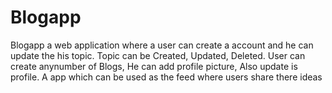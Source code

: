 # Blogapp
  Blogapp a web application where a user can create a account and he can update the his topic. Topic can be Created, Updated, Deleted. User can create anynumber of   Blogs, He can add profile picture, Also update is profile. A app which can be used as the feed where users share there ideas 
  
